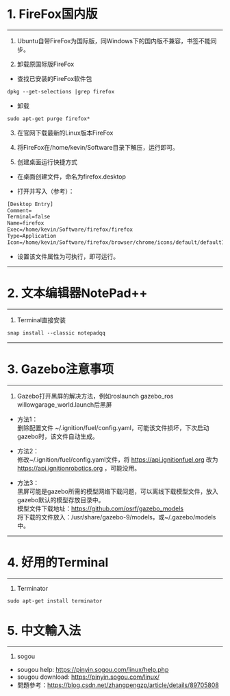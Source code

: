 # 1. FireFox国内版
----------

1. Ubuntu自带FireFox为国际版，同Windows下的国内版不兼容，书签不能同步。

2. 卸载原国际版FireFox

* 查找已安装的FireFox软件包
```html
dpkg --get-selections |grep firefox
```

* 卸载
```html
sudo apt-get purge firefox*
```

3. 在官网下载最新的Linux版本FireFox

4. 将FireFox在/home/kevin/Software目录下解压，运行即可。

5. 创建桌面运行快捷方式

* 在桌面创建文件，命名为firefox.desktop

* 打开并写入（参考）：
```html
[Desktop Entry]
Comment=
Terminal=false
Name=firefox
Exec=/home/kevin/Software/firefox/firefox
Type=Application
Icon=/home/kevin/Software/firefox/browser/chrome/icons/default/default128.png
```

* 设置该文件属性为可执行，即可运行。


----------
# 2. 文本编辑器NotePad++
----------
1. Terminal直接安装
```html
snap install --classic notepadqq
```


----------
# 3. Gazebo注意事项
----------
1. Gazebo打开黑屏的解决方法，例如roslaunch gazebo_ros willowgarage_world.launch后黑屏

* 方法1：  
删除配置文件 ~/.ignition/fuel/config.yaml，可能该文件损坏，下次启动gazebo时，该文件自动生成。

* 方法2：  
修改~/.ignition/fuel/config.yaml文件，将 https://api.ignitionfuel.org 改为 https://api.ignitionrobotics.org ，可能没用。

* 方法3：  
黑屏可能是gazebo所需的模型网络下载问题，可以离线下载模型文件，放入gazebo默认的模型存放目录中。  
模型文件下载地址：https://github.com/osrf/gazebo_models  
将下载的文件放入：/usr/share/gazebo-9/models，或~/.gazebo/models中。  


----------
# 4. 好用的Terminal
----------

1. Terminator
```html
sudo apt-get install terminator
```

# 5. 中文輸入法
----------
1. sogou
* sougou help: https://pinyin.sogou.com/linux/help.php
* sougou download: https://pinyin.sogou.com/linux/
* 問題參考：https://blog.csdn.net/zhangpengzp/article/details/89705808


